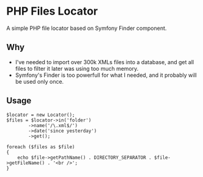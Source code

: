 PHP Files Locator
=================

A simple PHP file locator based on Symfony Finder component.


Why
---

* I've needed to import over 300k XMLs files into a database, and get all files to filter it later was using too much memory.
* Symfony's Finder is too powerfull for what I needed, and it probably will be used only once.


Usage
-----

	$locator = new Locator();
	$files = $locator->in('folder')
			->name('/\.xml$/')
			->date('since yesterday')
			->get();

	foreach ($files as $file) 
	{
		echo $file->getPathName() . DIRECTORY_SEPARATOR . $file->getFileName() . '<br />';
	}
